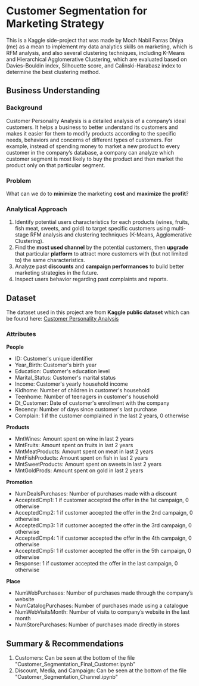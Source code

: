 # Customer Segmentation for Marketing Strategy 
This is a Kaggle side-project that was made by Moch Nabil Farras Dhiya (me) as a mean to implement my data analytics skills on marketing, which is RFM analysis, and also several clustering techniques, including K-Means and Hierarchical Agglomerative Clustering, which are evaluated based on Davies–Bouldin index, Silhouette score, and Calinski-Harabasz index to determine the best clustering method.

## Business Understanding
### Background
Customer Personality Analysis is a detailed analysis of a company’s ideal customers. It helps a business 
to better understand its customers and makes it easier for them to modify products according to the specific 
needs, behaviors and concerns of different types of customers. For example, instead of spending money to 
market a new product to every customer in the company’s database, a company can analyze which customer 
segment is most likely to buy the product and then market the product only on that particular segment.

### Problem
What can we do to **minimize** the marketing **cost** and **maximize** the **profit**?

### Analytical Approach
1. Identify potential users characteristics for each products (wines, fruits, fish  meat, sweets, and gold) to target specific customers using multi-stage RFM analysis and clustering techniques (K-Means, Agglomerative Clustering).
2. Find the **most used channel** by the potential customers, then **upgrade** that particular **platform** to attract more customers with (but not limited to) the same characteristics.
3. Analyze past **discounts** and **campaign performances** to build better marketing strategies in the future.
4. Inspect users behavior regarding past complaints and reports.

## Dataset
The dataset used in this project are from **Kaggle public dataset** which can be found here: [Customer Personality Analysis](https://www.kaggle.com/datasets/imakash3011/customer-personality-analysis)

### Attributes
**People**
*   ID: Customer's unique identifier
*   Year_Birth: Customer's birth year
*   Education: Customer's education level
*   Marital_Status: Customer's marital status
*   Income: Customer's yearly household income
*   Kidhome: Number of children in customer's household
*   Teenhome: Number of teenagers in customer's household
*   Dt_Customer: Date of customer's enrollment with the company
*   Recency: Number of days since customer's last purchase
*   Complain: 1 if the customer complained in the last 2 years, 0 otherwise

**Products**
*   MntWines: Amount spent on wine in last 2 years
*   MntFruits: Amount spent on fruits in last 2 years
*   MntMeatProducts: Amount spent on meat in last 2 years
*   MntFishProducts: Amount spent on fish in last 2 years
*   MntSweetProducts: Amount spent on sweets in last 2 years
*   MntGoldProds: Amount spent on gold in last 2 years

**Promotion**
*   NumDealsPurchases: Number of purchases made with a discount
*   AcceptedCmp1: 1 if customer accepted the offer in the 1st campaign, 0 otherwise
*   AcceptedCmp2: 1 if customer accepted the offer in the 2nd campaign, 0 otherwise
*   AcceptedCmp3: 1 if customer accepted the offer in the 3rd campaign, 0 otherwise
*   AcceptedCmp4: 1 if customer accepted the offer in the 4th campaign, 0 otherwise
*   AcceptedCmp5: 1 if customer accepted the offer in the 5th campaign, 0 otherwise
*   Response: 1 if customer accepted the offer in the last campaign, 0 otherwise

**Place**
*   NumWebPurchases: Number of purchases made through the company’s website
*   NumCatalogPurchases: Number of purchases made using a catalogue
*   NumWebVisitsMonth: Number of visits to company’s website in the last month
*   NumStorePurchases: Number of purchases made directly in stores

## Summary & Recommendations
1. Customers: Can be seen at the bottom of the file "Customer_Segmentation_Final_Customer.ipynb"
2. Discount, Media, and Campaign: Can be seen at the bottom of the file "Customer_Segmentation_Channel.ipynb"

